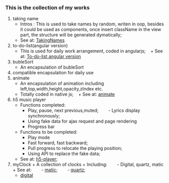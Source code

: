 ### This is the collection of my works
1. taking name
    + Intros : This is used to take names by random, writen in oop, besides it could be used as components, once insert className in the view part, the structure will be generated dymatically;
    + See at:  [TakingNames](https://windust211.github.io/my_works/takeNames%E7%BB%84%E4%BB%B6%E7%89%88/)
2. to-do-list(angular version)
    + This is used for daily work arrangement, coded in angularjs;
    + See at: [To-do-list angular version](https://windust211.github.io/my_works/todoList/)
3.  bubleSort
    + An encapsulation of bubleSort
4. compatible encapsulation for daily use
5. animate 
    + An encapsulation of animation including left,top,width,height,opacity,zIndex etc.
    + Totally coded in native js;
    + See at: [animate](https://windust211.github.io/my_works/旋转的木马/)
6. h5 music player
    + Functions completed:
        - Play, pause, next previous,muted;
        - Lyrics display synchronously;
        - Using fake data for ajax request and page rendering 
        - Progress bar
    + Functions to be completed:
        - Play mode 
        - Fast forward, fast backward;
        - Pull progress to relocate the playing position;
        - Using API to replace the fake data;
    + See at: [h5-player](https://windust211.github.io/my_works/h5-musicPlayer/);
  7. myClock
    + A collection of clocks
    + Including:
        - Digital, quartz, matic
    + See at: 
        - [matic](https://windust211.github.io/my_works/myClock/%E6%9C%BA%E6%A2%B0%E8%A1%A8.html);
        - [quartz](https://windust211.github.io/my_works/myClock/%E7%9F%B3%E8%8B%B1%E9%92%9F.html);
        - [digital](https://windust211.github.io/my_works/myClock/%E7%94%B5%E5%AD%90%E8%A1%A8.html)
 

